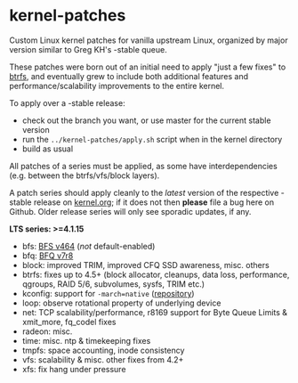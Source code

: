kernel-patches
==============

Custom Linux kernel patches for vanilla upstream Linux, organized by major
version similar to Greg KH's -stable queue.

These patches were born out of an initial need to apply "just a few fixes"
to [btrfs](https://btrfs.wiki.kernel.org/), and eventually grew to include both
additional features and performance/scalability improvements to the entire kernel.

To apply over a -stable release:

- check out the branch you want, or use master for the current stable version
- run the `../kernel-patches/apply.sh` script when in the kernel directory
- build as usual

All patches of a series must be applied, as some have interdependencies
(e.g. between the btrfs/vfs/block layers).

A patch series should apply cleanly to the *latest* version of the respective -stable
release on [kernel.org](https://www.kernel.org/); if it does not then **please** file
a bug here on Github. Older release series will only see sporadic updates, if any.

**LTS series: >=4.1.15**

- bfs: [BFS v464](http://ck-hack.blogspot.de/2015/08/bfs-464-linux-41-ck2.html) (_not_ default-enabled)
- bfq: [BFQ v7r8](http://algogroup.unimore.it/people/paolo/disk_sched/)
- block: improved TRIM, improved CFQ SSD awareness, misc. others
- btrfs: fixes up to 4.5+ (block allocator, cleanups, data loss, performance, qgroups, RAID 5/6, subvolumes, sysfs, TRIM etc.)
- kconfig: support for `-march=native` ([repository](https://github.com/graysky2/kernel_gcc_patch))
- loop: observe rotational property of underlying device
- net: TCP scalability/performance, r8169 support for Byte Queue Limits & xmit_more, fq_codel fixes
- radeon: misc.
- time: misc. ntp & timekeeping fixes
- tmpfs: space accounting, inode consistency
- vfs: scalability & misc. other fixes from 4.2+
- xfs: fix hang under pressure

